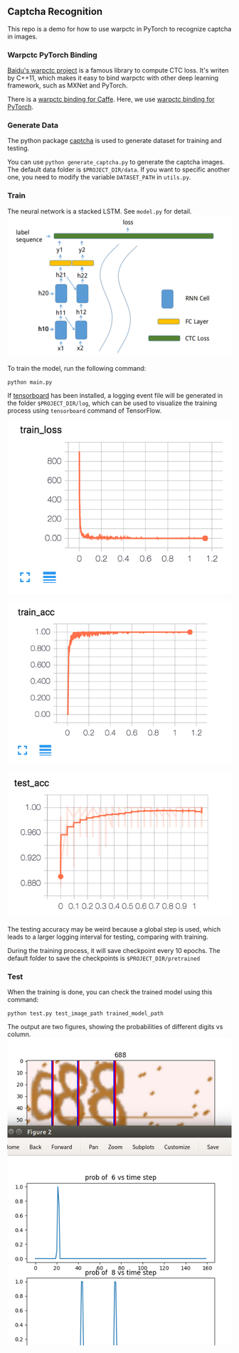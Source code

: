 ## Captcha Recognition
This repo is a demo for how to use warpctc in PyTorch to recognize captcha in images.

### Warpctc PyTorch Binding

[Baidu's warpctc project](https://github.com/baidu-research/warp-ctc) is a famous library to compute CTC loss. It's writen by C++11, which makes it easy to bind warpctc with other deep learning framework, such as MXNet and PyTorch.

There is a [warpctc binding for Caffe](https://github.com/xmfbit/warpctc-caffe). Here, we use [warpctc binding for PyTorch](https://github.com/SeanNaren/warp-ctc).

### Generate Data

The python package [captcha](https://pypi.python.org/pypi/captcha/0.1.1) is used to generate dataset for training and testing.

You can use `python generate_captcha.py` to generate the captcha images. The default data folder is `$PROJECT_DIR/data`. If you want to specific another one, you need to modify the variable `DATASET_PATH` in `utils.py`.

### Train

The neural network is a stacked LSTM. See `model.py` for detail.
![neural network](assets/network.jpg)

To train the model, run the following command:
```
python main.py
```

If [tensorboard](https://github.com/dmlc/tensorboard) has been installed, a logging event file will be generated in the folder `$PROJECT_DIR/log`, which can be used to visualize the training process using `tensorboard` command of TensorFlow.

![train loss](assets/trainloss.jpg)

![train accuracy](assets/trainacc.jpg)

![test accuracy](assets/testacc.jpg)

The testing accuracy may be weird because a global step is used, which leads to a larger logging interval for testing, comparing with training.

During the training process, it will save checkpoint every 10 epochs. The default folder to save the checkpoints is `$PROJECT_DIR/pretrained`

### Test

When the training is done, you can check the trained model using this command:
```
python test.py test_image_path trained_model_path
```

The output are two figures, showing the probabilities of different digits vs column.
![demo](assets/demo-result.png)
